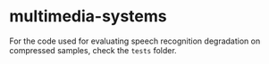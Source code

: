 # multimedia-systems

For the code used for evaluating speech recognition degradation on compressed samples, check the `tests` folder.
